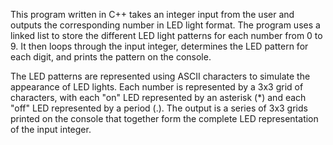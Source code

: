 This program written in C++ takes an integer input from the user and outputs the corresponding number in LED light format. 
The program uses a linked list to store the different LED light patterns for each number from 0 to 9. 
It then loops through the input integer, determines the LED pattern for each digit, and prints the pattern on the console.

The LED patterns are represented using ASCII characters to simulate the appearance of LED lights. 
Each number is represented by a 3x3 grid of characters, with each "on" LED represented by an asterisk (*) and each "off" LED represented by a period (.). 
The output is a series of 3x3 grids printed on the console that together form the complete LED representation of the input integer.
